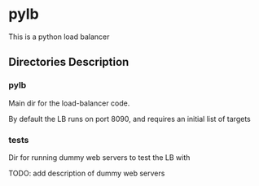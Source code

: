 # pylb
This is a python load balancer

## Directories Description

### pylb
Main dir for the load-balancer code.

By default the LB runs on port 8090, and requires an initial list of targets

### tests
Dir for running dummy web servers to test the LB with

TODO: add description of dummy web servers 